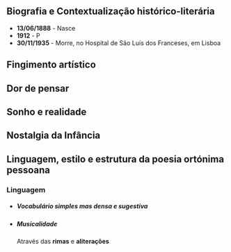 ## Biografia e Contextualização histórico-literária
- **13/06/1888** - Nasce
- **1912** - P
- **30/11/1935** - Morre, no Hospital de São Luís dos Franceses, em Lisboa
## Fingimento artístico
## Dor de pensar
## Sonho e realidade
## Nostalgia da Infância
## Linguagem, estilo e estrutura da poesia ortónima pessoana
### Linguagem
- ##### Vocabulário simples mas densa e sugestiva
- ##### Musicalidade
  Através das **rimas** e **aliterações**